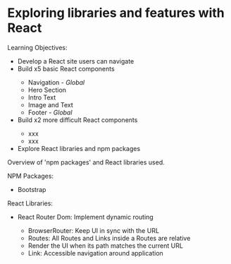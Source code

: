 # Exploring libraries and features with React

Learning Objectives:

<ul>
  <li>Develop a React site users can navigate</li>
  <li>Build x5 basic React components</li>
    <ul>
      <li>Navigation <i>- Global</i></li>
      <li>Hero Section</li>
      <li>Intro Text</li>
      <li>Image and Text</li>
      <li>Footer <i>- Global</i></li>
  </ul>
    <li>Build x2 more difficult React components</li>
    <ul>
      <li>xxx</li>
      <li>xxx</li>
  </ul>
  <li>Explore React libraries and npm packages</li>
</ul>

Overview of 'npm packages' and React libraries used.

NPM Packages:

<ul>
  <li>Bootstrap</li>
</ul>

React Libraries:

<ul>
  <li>React Router Dom: Implement dynamic routing</li>
  <ul>
    <li>BrowserRouter: Keep UI in sync with the URL</li>
    <li>Routes: All Routes and Links inside a Routes are relative</li>
    <li>Render the UI when its path matches the current URL</li>
    <li>Link: Accessible navigation around application</li>
  </ul>
</ul>